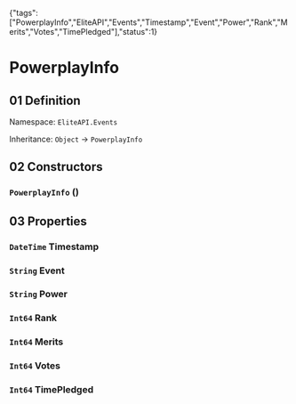 {"tags":["PowerplayInfo","EliteAPI","Events","Timestamp","Event","Power","Rank","Merits","Votes","TimePledged"],"status":1}

# PowerplayInfo

## 01 Definition

Namespace: `EliteAPI.Events`

Inheritance: `Object` → `PowerplayInfo`

## 02 Constructors

### `PowerplayInfo` ()

## 03 Properties

### `DateTime` Timestamp

### `String` Event

### `String` Power

### `Int64` Rank

### `Int64` Merits

### `Int64` Votes

### `Int64` TimePledged

